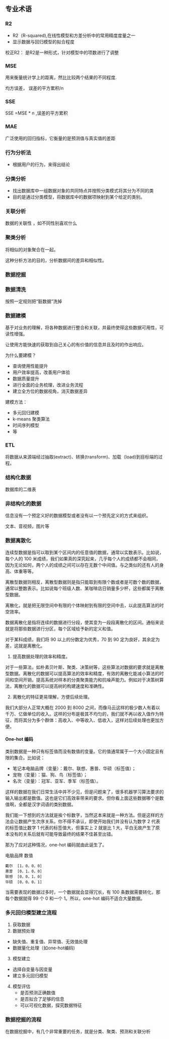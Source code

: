 ## 专业术语

### R2
- R2（R-squared),在线性模型和方差分析中的常用精度度量之一
- 显示数据与回归模型的拟合程度

校正R2： 是R2是一种形式，针对模型中的项数进行了调整

### MSE

用来衡量统计学上的距离，然比比较两个结果的不同程度.

均方误差， 误差的平方累积/n

### SSE

SSE =MSE * n ,误差的平方累积

### MAE
 
广泛使用的回归指标，它衡量的是预测值与真实值的差距


### 行为分析法
- 根据用户的行为，来得出结论


### 分类分析

- 找出数据库中一组数据对象的共同特点并按照分类模式将其分为不同的类
- 目的是通过分类模型，将数据库中的数据项映射到某个给定的类别。

 
### 关联分析

数据的关联性 ，如不同性别喜欢什么 


### 聚类分析

将相似的对象聚合在一起。

这种分析方法的目的，分析数据间的差异和相似性。


### 数据挖掘


### 数据清洗

按照一定规则把“脏数据”洗掉

### 数据建模

基于对业务的理解，将各种数据进行整合和关联，并最终使得这些数据可用性，可读性增强。

让使用方能快速的获取到自己关心的有价值的信息并且及时的作出响应。

为什么要建模？
- 查询使用性能提升
- 用户效率提高，改善用户体验
- 数据质量提升
- 进行全面的业务梳理，改进业务流程
- 建立全方位的数据视角，消灭数据差异

建模方法：
- 多元回归建模
- k-means 聚类算法
- 时间序列模型
- 等


### ETL 

将数据从来源端经过抽取(extract)、转换(transform)、加载（load)到目标端的过程。

### 结构化数据

数据库的二维表

### 非结构化的数据

信息没有一个预定义好的数据模型或者没有以一个预先定义的方式来组织。

文本、音视频，图片等



### 数据离散化

连续型数据是指可以取到某个区间内的任意值的数据，通常以实数表示。比如说，每个人的 100 米成绩，我们如果真的深究起来，几乎每个人的成绩都不会相同，因为无论如何，两个人的成绩之间可以存在无数个中间值。与之类似的还有人的身高、体重等等。

离散型数据则相反，离散型数据则是指只能取到有限个数或者是可数个数的数据，通常以整数表示。比如说每个班级人数、某咖啡店日销量多少杯，这些都属于离散型数据。

离散化，就是把无限空间中有限的个体映射到有限的空间中去，以此提高算法的时空效率。



数据离散化是指将连续的数据进行分段，使其变为一段段离散化的区间。通俗来说就是将那些数据进行分区，每个区域给予新的定义和值。


对于某科成绩，我们将 90 以上的分数定为优秀，70 到 90 定为良好，其余定为差，这就是离散化。


1. 提高数据处理的效率和精度。

对于一些算法，如朴素贝叶斯、聚类、决策树等，这些算法对数据的要求就是离散型数据。离散化的数据可以提高算法的效率和精度，有效的离散化能减小算法的时间和空间开销，提高系统对样本的分类聚类能力和抗噪声能力。例如对于决策树算法，离散化的数据可以提高树的构建速度和准确性。

2. 离散化的特征更易理解，方便后续处理。

我们大部分人正常大概在 2000 到 8000 之间，而像马云这样的极少数人有着以千万、亿做单位的收入。这样的分布是极其不均匀的，我们就不再以收入值作为特征，而将其分为多个群体：高收入、中等收入、低收入，这样对后续处理也更加方便。


#### One-hot 编码

类别数据是一种只有标签值而没有数值的变量。它的值通常属于一个大小固定且有限的集合。比如说：

- 笔记本电脑品牌（变量）：戴尔、联想、惠普、华硕（标签值）；
- 宠物（变量）：猫、狗、鸟（标签值）；
- 名次（变量）：冠军、亚军、季军（标签值）。

这样的数据在我们日常生活中并不少见，但是问题来了，很多机器学习算法要求的输入输出都是数值。这也是它们高效率带来的要求。但你看上面这些数据哪个是数值啊，全都是汉字词语的类别数据。

我们能一下想到的方法就是挨个标数字，当然这本来就是一种方法。但是这样的方法会让数据产生次序关系，你不得不承认，即使开始我们并没有认为数字 2 代表的标签值比数字 1 代表的标签值大，但事实上 2 就是比 1 大，平白无故产生了原本没有的关系后就有可能导致最终的结果不佳甚至出错。

那为了应对这种情况，one-hot 编码就由此诞生了。



电脑品牌	数值
```text
戴尔	[1，0，0，0]
惠普	[0，1，0，0]
联想	[0，0，1，0]
华硕	[0，0，0，1]
```

当需要表现的数据过多时，一个数据就会显得冗长，有 100 条数据需要转化，那每个数据就得 99 个 0 和一个 1。所以，one-hot 编码不适合大量数据。




### 多元回归模型建立流程

1. 获取数据
2. 数据预处理
- 缺失值、重复值、异常值、无效值处理
- 数据量化处理（如one-hot编码)
3. 模型建立
  - 选择自变量与因变量
  - 建立多元回归模型
4. 模型评估
   - 是否预测正确数值
   - 是否拟合了足够的信息
   - 可以可视化数据，探究数据特征


### 数据挖掘的流程

在数据挖掘中，有几个非常重要的任务，就是分类、聚类、预测和关联分析